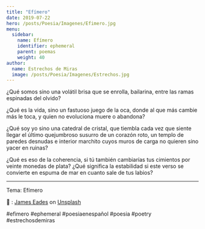 ```yaml
---
title: "Efímero"
date: 2019-07-22
hero: /posts/Poesia/Imagenes/Efimero.jpg
menu:
  sidebar:
    name: Efímero
    identifier: ephemeral
    parent: poemas
    weight: 40
author:
  name: Estrechos de Miras
  image: /posts/Poesia/Imagenes/Estrechos.jpg
---
```


¿Qué somos sino una volátil brisa que se enrolla, bailarina, entre las ramas espinadas del olvido?

¿Qué es la vida, sino un fastuoso juego de la oca, donde al que más cambie más le toca, y quien no evoluciona muere o abandona?

¿Qué soy yo sino una catedral de cristal, que tiembla cada vez que siente llegar el último quejumbroso susurro de un corazón roto, un templo de paredes desnudas e interior marchito cuyos muros de carga no quieren sino yacer en ruinas?

¿Qué es eso de la coherencia, si tú también cambiarías tus cimientos por veinte monedas de plata? ¿Qué significa la estabilidad si este verso se convierte en espuma de mar en cuanto sale de tus labios?

---

Tema: Efímero

📸 :  [James Eades](https://unsplash.com/photos/RVX2STx44UI) on [Unsplash](https://unsplash.com)

#efimero #ephemeral #poesiaenespañol #poesia #poetry #estrechosdemiras
